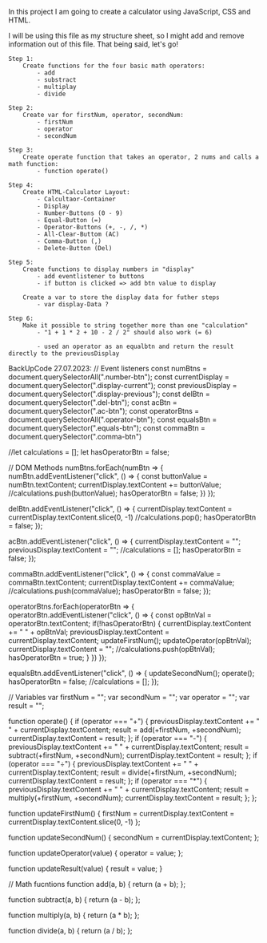 In this project I am going to create a calculator using JavaScript, CSS and HTML.

I will be using this file as my structure sheet, so I might add and remove information out of this file.
That being said, let's go!


    Step 1:
        Create functions for the four basic math operators:
            - add
            - substract
            - multiplay
            - divide
    
    Step 2:
        Create var for firstNum, operator, secondNum:
            - firstNum
            - operator
            - secondNum
    
    Step 3:
        Create operate function that takes an operator, 2 nums and calls a math function:
            - function operate()

    Step 4:
        Create HTML-Calculator Layout:
            - Calcultaor-Container
            - Display
            - Number-Buttons (0 - 9)
            - Equal-Button (=)
            - Operator-Buttons (+, -, /, *)
            - All-Clear-Buttom (AC)
            - Comma-Button (,)
            - Delete-Button (Del)

    Step 5:
        Create functions to display numbers in "display"
            - add eventlistener to buttons
            - if button is clicked => add btn value to display

        Create a var to store the display data for futher steps
            - var display-Data ?

    Step 6:
        Make it possible to string together more than one "calculation"
            - "1 + 1 * 2 + 10 - 2 / 2" should also work (= 6)

            - used an operator as an equalbtn and return the result directly to the previousDisplay
            

BackUpCode 27.07.2023:
// Event listeners
const numBtns = document.querySelectorAll(".number-btn");
const currentDisplay = document.querySelector(".display-current");
const previousDisplay = document.querySelector(".display-previous");
const delBtn = document.querySelector(".del-btn");
const acBtn = document.querySelector(".ac-btn");
const operatorBtns = document.querySelectorAll(".operator-btn");
const equalsBtn = document.querySelector(".equals-btn");
const commaBtn = document.querySelector(".comma-btn")


//let calculations = [];
let hasOperatorBtn = false;

// DOM Methods
numBtns.forEach(numBtn => {
numBtn.addEventListener("click", () => {
    const buttonValue = numBtn.textContent;
    currentDisplay.textContent += buttonValue;
    //calculations.push(buttonValue);
    hasOperatorBtn = false;
    })
});

delBtn.addEventListener("click", () => {
    currentDisplay.textContent = currentDisplay.textContent.slice(0, -1)
    //calculations.pop();
    hasOperatorBtn = false;
});

acBtn.addEventListener("click", () => {
    currentDisplay.textContent = "";
    previousDisplay.textContent = "";
    //calculations = [];
    hasOperatorBtn = false;
});

commaBtn.addEventListener("click", () => {
    const commaValue = commaBtn.textContent;
    currentDisplay.textContent += commaValue;
    //calculations.push(commaValue);
    hasOperatorBtn = false;
});

operatorBtns.forEach(operatorBtn => {
operatorBtn.addEventListener("click", () => {
    const opBtnVal = operatorBtn.textContent;
    if(!hasOperatorBtn) {
    currentDisplay.textContent += " " + opBtnVal;
    previousDisplay.textContent = currentDisplay.textContent;
    updateFirstNum();
    updateOperator(opBtnVal);
    currentDisplay.textContent = "";
    //calculations.push(opBtnVal);
    hasOperatorBtn = true;
    }
    })
});

equalsBtn.addEventListener("click", () => {
    updateSecondNum();
    operate();
    hasOperatorBtn = false;
    //calculations = [];
});


// Variables
var firstNum = "";
var secondNum = "";
var operator = "";
var result = "";

function operate() {
    if (operator === "+")  {
        previousDisplay.textContent += " " + currentDisplay.textContent;
        result = add(+firstNum, +secondNum);
        currentDisplay.textContent = result;
    };
    if (operator === "-") {
        previousDisplay.textContent += " " + currentDisplay.textContent;
        result = subtract(+firstNum, +secondNum);
        currentDisplay.textContent = result;
    };
    if (operator === "÷") {
        previousDisplay.textContent += " " + currentDisplay.textContent;
        result = divide(+firstNum, +secondNum);
        currentDisplay.textContent = result;
    };
    if (operator === "*") {
        previousDisplay.textContent += " " + currentDisplay.textContent;
        result = multiply(+firstNum, +secondNum);
        currentDisplay.textContent = result;
    };
};

function updateFirstNum() {
    firstNum = currentDisplay.textContent = currentDisplay.textContent.slice(0, -1)
};

function updateSecondNum() {
    secondNum = currentDisplay.textContent;
};

function updateOperator(value) {
    operator = value;
};

function updateResult(value) {
    result = value;
}

// Math fucntions
function add(a, b) {
    return (a + b);
};

function subtract(a, b) {
    return (a - b);
};

function multiply(a, b) {
    return (a * b);
};

function divide(a, b) {
    return (a / b);
};
